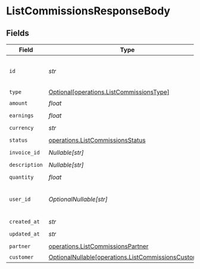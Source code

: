 # ListCommissionsResponseBody


## Fields

| Field                                                                                                      | Type                                                                                                       | Required                                                                                                   | Description                                                                                                | Example                                                                                                    |
| ---------------------------------------------------------------------------------------------------------- | ---------------------------------------------------------------------------------------------------------- | ---------------------------------------------------------------------------------------------------------- | ---------------------------------------------------------------------------------------------------------- | ---------------------------------------------------------------------------------------------------------- |
| `id`                                                                                                       | *str*                                                                                                      | :heavy_check_mark:                                                                                         | The commission's unique ID on Dub.                                                                         | cm_1JVR7XRCSR0EDBAF39FZ4PMYE                                                                               |
| `type`                                                                                                     | [Optional[operations.ListCommissionsType]](../../models/operations/listcommissionstype.md)                 | :heavy_minus_sign:                                                                                         | N/A                                                                                                        |                                                                                                            |
| `amount`                                                                                                   | *float*                                                                                                    | :heavy_check_mark:                                                                                         | N/A                                                                                                        |                                                                                                            |
| `earnings`                                                                                                 | *float*                                                                                                    | :heavy_check_mark:                                                                                         | N/A                                                                                                        |                                                                                                            |
| `currency`                                                                                                 | *str*                                                                                                      | :heavy_check_mark:                                                                                         | N/A                                                                                                        |                                                                                                            |
| `status`                                                                                                   | [operations.ListCommissionsStatus](../../models/operations/listcommissionsstatus.md)                       | :heavy_check_mark:                                                                                         | N/A                                                                                                        |                                                                                                            |
| `invoice_id`                                                                                               | *Nullable[str]*                                                                                            | :heavy_check_mark:                                                                                         | N/A                                                                                                        |                                                                                                            |
| `description`                                                                                              | *Nullable[str]*                                                                                            | :heavy_check_mark:                                                                                         | N/A                                                                                                        |                                                                                                            |
| `quantity`                                                                                                 | *float*                                                                                                    | :heavy_check_mark:                                                                                         | N/A                                                                                                        |                                                                                                            |
| `user_id`                                                                                                  | *OptionalNullable[str]*                                                                                    | :heavy_minus_sign:                                                                                         | The user who created the manual commission.                                                                |                                                                                                            |
| `created_at`                                                                                               | *str*                                                                                                      | :heavy_check_mark:                                                                                         | N/A                                                                                                        |                                                                                                            |
| `updated_at`                                                                                               | *str*                                                                                                      | :heavy_check_mark:                                                                                         | N/A                                                                                                        |                                                                                                            |
| `partner`                                                                                                  | [operations.ListCommissionsPartner](../../models/operations/listcommissionspartner.md)                     | :heavy_check_mark:                                                                                         | N/A                                                                                                        |                                                                                                            |
| `customer`                                                                                                 | [OptionalNullable[operations.ListCommissionsCustomer]](../../models/operations/listcommissionscustomer.md) | :heavy_minus_sign:                                                                                         | N/A                                                                                                        |                                                                                                            |